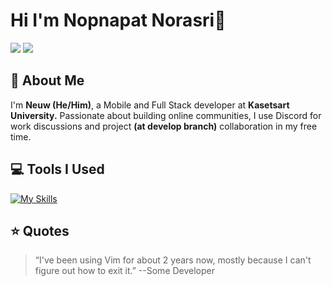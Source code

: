 <!--
**nopnapatn/nopnapatn** is a ✨ _special_ ✨ repository because its `README.md` (this file) appears on your GitHub profile.

Here are some ideas to get you started:

- 🔭 I’m currently working on ...
- 🌱 I’m currently learning ...
- 👯 I’m looking to collaborate on ...
- 🤔 I’m looking for help with ...
- 💬 Ask me about ...
- 📫 How to reach me: ...
- 😄 Pronouns: ...
- ⚡ Fun fact: ...
-->

# Hi I'm Nopnapat Norasri👋

[![](https://img.shields.io/badge/website-000000?style=for-the-badge&logo=About.me&logoColor=white)](https://nopnapatn.dev/)
[![](https://img.shields.io/badge/LinkedIn-0077B5?style=for-the-badge&logo=linkedin&logoColor=white)](https://www.linkedin.com/in/nopnapat-norasri/)

## 💫 About Me

I'm **Neuw (He/Him)**, a Mobile and Full Stack developer at **Kasetsart University.** Passionate about building online communities, I use Discord for work discussions and project **(at develop branch)** collaboration in my free time.

## 💻 Tools I Used

[![My Skills](https://skillicons.dev/icons?i=ts,js,neovim,go,vscode,flutter,react,tailwindcss,html,css,next,nuxt,docker,firebase,mysql,git,github,markdown)](https://skillicons.dev)

## ⭐️ Quotes

> “I've been using Vim for about 2 years now, mostly because I can't figure out how to exit it.”
> --Some Developer
